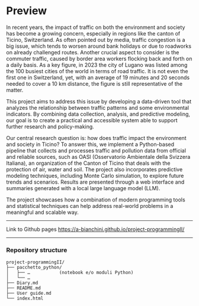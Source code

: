 # Preview

In recent years, the impact of traffic on both the environment and society has become a growing concern, especially in regions like the canton of Ticino, Switzerland. As often pointed out by media, traffic congestion is a big issue, which tends to worsen around bank holidays or due to roadworks on already challenged routes. Another crucial aspect to consider is the commuter traffic, caused by border area workers flocking back and forth on a daily basis. As a key figure, in 2023 the city of Lugano was listed among the 100 busiest cities of the world in terms of road traffic. It is not even the first one in Switzerland, yet, with an average of 19 minutes and 20 seconds needed to cover a 10 km distance, the figure is still representative of the matter.

This project aims to address this issue by developing a data-driven tool that analyzes the relationship between traffic patterns and some environmental indicators. By combining data collection, analysis, and predictive modeling, our goal is to create a practical and accessible system able to support further research and policy-making.

Our central research question is: how does traffic impact the environment and society in Ticino? To answer this, we implement a Python-based pipeline that collects and processes traffic and pollution data from official and reliable sources, such as OASI (Osservatorio Ambientale della Svizzera Italiana), an organization of the Canton of Ticino that deals with the protection of air, water and soil.
The project also incorporates predictive modeling techniques, including Monte Carlo simulation, to explore future trends and scenarios. Results are presented through a web interface and summaries generated with a local large language model (LLM). 

The project showcases how a combination of modern programming tools and statistical techniques can help address real-world problems in a meaningful and scalable way.

---
Link to Github pages https://a-bianchini.github.io/project-programmingII/

---
### Repository structure

```text
project-programmingII/
├── pacchetto_python/
│   ├── …           (notebook e/o moduli Python)
│   └── …
├── Diary.md
├── README.md
├── User guide.md
└── index.html
```

